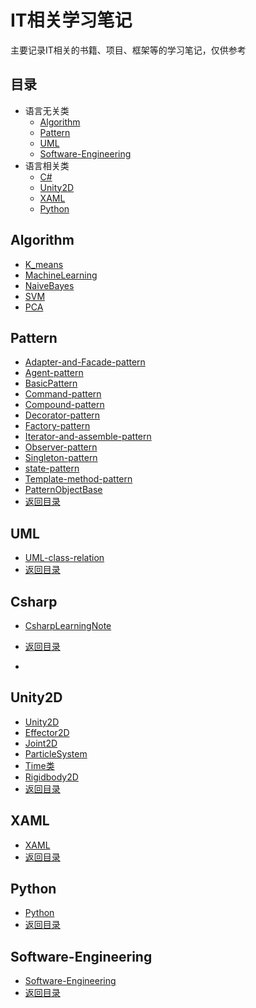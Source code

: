 IT相关学习笔记
================

主要记录IT相关的书籍、项目、框架等的学习笔记，仅供参考

## 目录

* 语言无关类
  * [Algorithm](#Algorithm)
  * [Pattern](#Pattern)
  * [UML](#UML)
  * [Software-Engineering](#Software-Engineering)
* 语言相关类
  * [C#](#Csharp)
  * [Unity2D](#Unity2D)
  * [XAML](#XAML)
  * [Python](#Python)



## Algorithm

* [K_means](/Algorithm/K_means)
* [MachineLearning](/Algorithm/MachineLearning)
* [NaiveBayes](/Algorithm/NaiveBayes)
* [SVM](/Algorithm/SVM)
* [PCA](/Algorithm/PCA)

## Pattern

* [Adapter-and-Facade-pattern](/PatternNote/Adapter-and-Facade-pattern)
* [Agent-pattern](/PatternNote/Agent-pattern)
* [BasicPattern](/PatternNote/BasicPattern)
* [Command-pattern](/PatternNote/Command-pattern)
* [Compound-pattern](/PatternNote/Compound-pattern)
* [Decorator-pattern](/PatternNote/Decorator-pattern)
* [Factory-pattern](/PatternNote/Factory-pattern)
* [Iterator-and-assemble-pattern](/PatternNote/Iterator-and-assemble-pattern)
* [Observer-pattern](/PatternNote/Observer-pattern)
* [Singleton-pattern](/PatternNote/Singleton-pattern)
* [state-pattern](/PatternNote/state-pattern)
* [Template-method-pattern](/PatternNote/Template-method-pattern)
* [PatternObjectBase](/PatternNote/PatternObjectBase)
* [返回目录](#目录)

## UML

* [UML-class-relation](/UML-class-relation)
* [返回目录](#目录)

## Csharp

* [CsharpLearningNote](/Csharp-learningNote)
* [返回目录](#目录)

* 

## Unity2D

* [Unity2D](/Unity2D-Learning)
* [Effector2D](/Unity2D-Learning/Effector2D)
* [Joint2D](/Unity2D-Learning/Joint2D)
* [ParticleSystem](/Unity2D-Learning/ParticleSystem)
* [Time类](/Unity2D-Learning/Time类)
* [Rigidbody2D](/Unity2D-Learning/Rigidbody2D)
* [返回目录](#目录)

## XAML

* [XAML](/XAML)
* [返回目录](#目录)

## Python

* [Python](/Python)
* [返回目录](#目录)

## Software-Engineering

- [Software-Engineering](/Software-Engineering)
- [返回目录](#目录)

